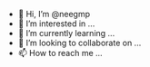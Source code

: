 - 👋 Hi, I’m @neegmp
- 👀 I’m interested in ...
- 🌱 I’m currently learning ...
- 💞️ I’m looking to collaborate on ...
- 📫 How to reach me ...

<!---
neegmp/neegmp is a ✨ special ✨ repository because its `README.md` (this file) appears on your GitHub profile.
You can click the Preview link to take a look at your changes.
--->
